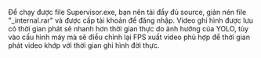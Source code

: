Để chạy được file Supervisor.exe, bạn nên tải đầy đủ source, giản nén file "_internal.rar" và được cấp tài khoản để đăng nhập. 
Video ghi hình được lưu có thời gian phát sẽ nhanh hơn thời gian thực do ảnh hưởng của YOLO,
tùy vào cấu hình máy mà sẽ điều chỉnh lại FPS xuất video phù hợp để thời gian phát video khớp với thời gian ghi hình đời thực. 
